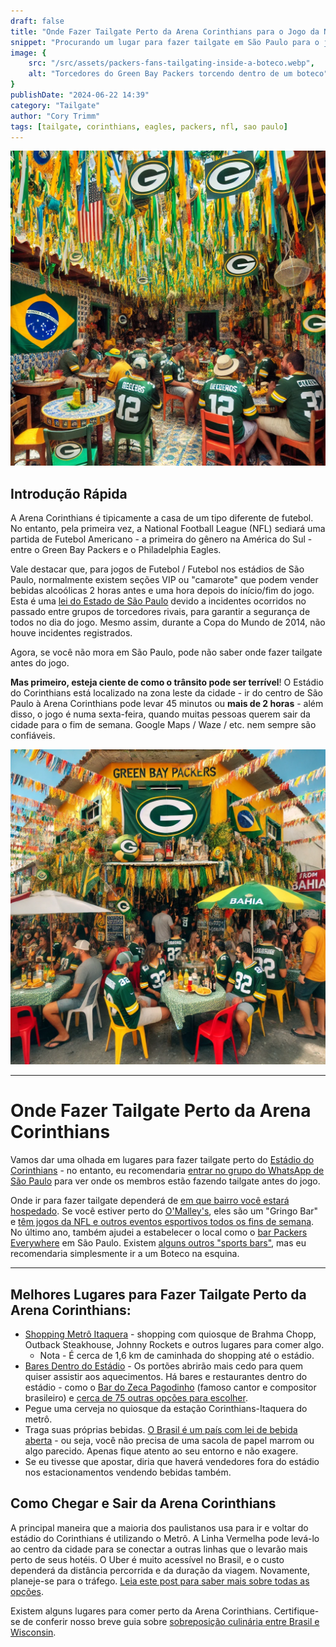 ```yaml
---
draft: false
title: "Onde Fazer Tailgate Perto da Arena Corinthians para o Jogo da NFL em São Paulo"
snippet: "Procurando um lugar para fazer tailgate em São Paulo para o jogo inaugural da NFL na América do Sul entre Packers e Eagles? Não procure mais."
image: {
    src: "/src/assets/packers-fans-tailgating-inside-a-boteco.webp",
    alt: "Torcedores do Green Bay Packers torcendo dentro de um boteco"
}
publishDate: "2024-06-22 14:39"
category: "Tailgate"
author: "Cory Trimm"
tags: [tailgate, corinthians, eagles, packers, nfl, sao paulo]
---
```


![Foto de torcedores do Green Bay Packers fazendo tailgate dentro de um boteco](../../assets/packers-fans-tailgating-inside-a-boteco.webp)

## Introdução Rápida
A Arena Corinthians é tipicamente a casa de um tipo diferente de futebol. No entanto, pela primeira vez, a National Football League (NFL) sediará uma partida de Futebol Americano - a primeira do gênero na América do Sul - entre o Green Bay Packers e o Philadelphia Eagles.

Vale destacar que, para jogos de Futebol / Futebol nos estádios de São Paulo, normalmente existem seções VIP ou "camarote" que podem vender bebidas alcoólicas 2 horas antes e uma hora depois do início/fim do jogo. Esta é uma [lei do Estado de São Paulo](https://www.al.sp.gov.br/propositura/?id=1000537922) devido a incidentes ocorridos no passado entre grupos de torcedores rivais, para garantir a segurança de todos no dia do jogo. Mesmo assim, durante a Copa do Mundo de 2014, não houve incidentes registrados.

Agora, se você não mora em São Paulo, pode não saber onde fazer tailgate antes do jogo.

**Mas primeiro, esteja ciente de como o trânsito pode ser terrível**! O Estádio do Corinthians está localizado na zona leste da cidade - ir do centro de São Paulo à Arena Corinthians pode levar 45 minutos ou **mais de 2 horas** - além disso, o jogo é numa sexta-feira, quando muitas pessoas querem sair da cidade para o fim de semana. Google Maps / Waze / etc. nem sempre são confiáveis.

![Foto de torcedores do Green Bay Packers fazendo tailgate fora de um Boteco na esquina](../../assets/packers-fans-tailgating-outside-a-boteco.webp)

****
# Onde Fazer Tailgate Perto da Arena Corinthians
Vamos dar uma olhada em lugares para fazer tailgate perto do [Estádio do Corinthians](https://www.google.com/maps/place/Neo+Qu%C3%ADmica+Arena/@-23.5453134,-46.4768041,862m/data=!3m2!1e3!4b1!4m6!3m5!1s0x94ce66dec98fb855:0xf2b061ffbcd2ecf8!8m2!3d-23.5453134!4d-46.4742292!16s%2Fm%2F0czdxhf?entry=ttu&g_ep=EgoyMDI0MDgyNi4wIKXMDSoASAFQAw%3D%3D) - no entanto, eu recomendaria [entrar no grupo do WhatsApp de São Paulo](https://chat.whatsapp.com/DCeTE832kUTJfAiskx4krA) para ver onde os membros estão fazendo tailgate antes do jogo.

Onde ir para fazer tailgate dependerá de [em que bairro você estará hospedado](/blog/where-to-stay-in-sao-paulo-for-nfl-game/). Se você estiver perto do [O'Malley's](https://maps.app.goo.gl/vkiEhgoQQ5Nfyhm36), eles são um "Gringo Bar" e [têm jogos da NFL e outros eventos esportivos todos os fins de semana](https://www.omalleysbar.net/esportes/). No último ano, também ajudei a estabelecer o local como o [bar Packers Everywhere](https://www.packerseverywhere.com/find-a-bar/bar-details/Index?id=dade858a-fa8f-6ce3-be09-ff000095b832) em São Paulo. Existem [alguns outros "sports bars"](https://cabecadequeijo.com/blog/sports-bars-in-sao-paulo/), mas eu recomendaria simplesmente ir a um Boteco na esquina.
****

## Melhores Lugares para Fazer Tailgate Perto da Arena Corinthians:
- [Shopping Metrô Itaquera](https://www.shoppingitaquera.com.br/) - shopping com quiosque de Brahma Chopp, Outback Steakhouse, Johnny Rockets e outros lugares para comer algo.
  - Nota - É cerca de 1,6 km de caminhada do shopping até o estádio.
- [Bares Dentro do Estádio](https://www.wikiwand.com/en/articles/Neo_Quimica_Arena) - Os portões abrirão mais cedo para quem quiser assistir aos aquecimentos. Há bares e restaurantes dentro do estádio - como o [Bar do Zeca Pagodinho](https://maps.app.goo.gl/9H5BbLHiR6Y9JhvG8) (famoso cantor e compositor brasileiro) e [cerca de 75 outras opções para escolher](https://www.wikiwand.com/en/articles/Neo_Quimica_Arena).
- Pegue uma cerveja no quiosque da estação Corinthians-Itaquera do metrô.
- Traga suas próprias bebidas. [O Brasil é um país com lei de bebida aberta](https://www.reddit.com/r/Brazil/comments/15glmp3/how_loose_are_the_drinking_laws_here/) - ou seja, você não precisa de uma sacola de papel marrom ou algo parecido. Apenas fique atento ao seu entorno e não exagere.
- Se eu tivesse que apostar, diria que haverá vendedores fora do estádio nos estacionamentos vendendo bebidas também.

## Como Chegar e Sair da Arena Corinthians
A principal maneira que a maioria dos paulistanos usa para ir e voltar do estádio do Corinthians é utilizando o Metrô. A Linha Vermelha pode levá-lo ao centro da cidade para se conectar a outras linhas que o levarão mais perto de seus hotéis. O Uber é muito acessível no Brasil, e o custo dependerá da distância percorrida e da duração da viagem. Novamente, planeje-se para o tráfego. [Leia este post para saber mais sobre todas as opções](/blog/how-to-get-around-sao-paulo/).

Existem alguns lugares para comer perto da Arena Corinthians. Certifique-se de conferir nosso breve guia sobre [sobreposição culinária entre Brasil e Wisconsin](/blog/culinary-similarities-between-wisonson-brazil/).
